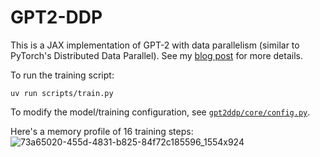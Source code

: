 # GPT2-DDP

This is a JAX implementation of GPT-2 with data parallelism (similar to PyTorch's Distributed Data Parallel). See my [blog post](https://thebatmanofbutler.substack.com/) for more details.

To run the training script:
```
uv run scripts/train.py
```

To modify the model/training configuration, see [`gpt2ddp/core/config.py`](gpt2ddp/core/config.py).

Here's a memory profile of 16 training steps:
![73a65020-455d-4831-b825-84f72c185596_1554x924](https://github.com/user-attachments/assets/26d9d2b7-0d0e-4ca0-aed3-1074286cf367)
